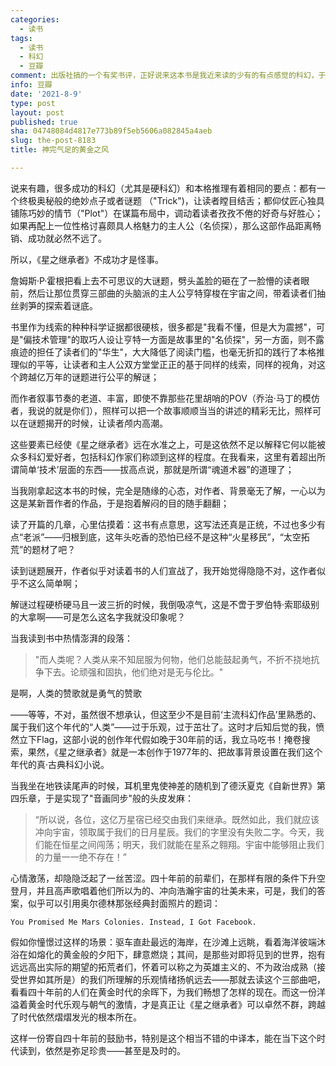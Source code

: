 ```yaml
---
categories:
  - 读书
tags:
  - 读书
  - 科幻
  - 豆瓣
comment: 出版社搞的一个有奖书评，正好说来这本书是我近来读的少有的有点感觉的科幻，于是recap了一下当时的感受，攒成了这篇，且备份。
info: 豆瓣
date: '2021-8-9'
type: post
layout: post
published: true
sha: 04748084d4817e773b89f5eb5606a082845a4aeb
slug: the-post-8183
title: 神完气足的黄金之风

---
```


说来有趣，很多成功的科幻（尤其是硬科幻）和本格推理有着相同的要点：都有一个终极奥秘般的绝妙点子或者谜题 （"Trick")，让读者瞠目结舌；都仰仗匠心独具铺陈巧妙的情节（"Plot"）在谋篇布局中，调动着读者孜孜不倦的好奇与好胜心；如果再配上一位性格讨喜颇具人格魅力的主人公（名侦探），那么这部作品距离畅销、成功就必然不远了。

所以，《星之继承者》不成功才是怪事。

詹姆斯·P·霍根把看上去不可思议的大谜题，劈头盖脸的砸在了一脸懵的读者眼前，然后让那位贯穿三部曲的头脑派的主人公亨特穿梭在宇宙之间，带着读者们抽丝剥笋的探索着谜底。

书里作为线索的种种科学证据都很硬核，很多都是"我看不懂，但是大为震撼"，可是"偏技术管理"的取巧人设让亨特一方面是故事里的"名侦探"，另一方面，则不露痕迹的担任了读者们的"华生"，大大降低了阅读门槛，也毫无折扣的践行了本格推理似的平等，让读者和主人公双方堂堂正正的基于同样的线索，同样的视角，对这个跨越亿万年的谜题进行公平的解谜；

而作者叙事节奏的老道、丰富，即使不靠那些花里胡哨的POV（乔治·马丁的模仿者，我说的就是你们），照样可以把一个故事顺顺当当的讲述的精彩无比，照样可以在谜题揭开的时候，让读者颅内高潮。

这些要素已经使《星之继承者》远在水准之上，可是这依然不足以解释它何以能被众多科幻爱好者，包括科幻作家们称颂到这样的程度。在我看来，这里有着超出所谓简单‘技术’层面的东西——拔高点说，那就是所谓“魂道术器”的道理了；

当我刚拿起这本书的时候，完全是随缘的心态，对作者、背景毫无了解，一心以为这是某新晋作者的作品，于是抱着解闷的目的随手翻翻；

读了开篇的几章，心里估摸着：这书有点意思，这写法还真是正统，不过也多少有点“老派”——归根到底，这年头吃香的恐怕已经不是这种“火星移民”，“太空拓荒”的题材了吧？

读到谜题展开，作者似乎对读着书的人们宣战了，我开始觉得隐隐不对，这作者似乎不这么简单啊；

解谜过程硬桥硬马且一波三折的时候，我倒吸凉气，这是不啻于罗伯特·索耶级别的大拿啊——可是怎么这名字我就没印象呢？

当我读到书中热情澎湃的段落：

>"而人类呢？人类从来不知屈服为何物，他们总能鼓起勇气，不折不挠地抗争下去。论顽强和固执，他们绝对是无与伦比。"

是啊，人类的赞歌就是勇气的赞歌

——等等，不对，虽然很不想承认，但这至少不是目前‘主流科幻作品’里熟悉的、属于我们这个年代的“人类”——过于乐观，过于茁壮了。这时才后知后觉的我，愤然立下Flag，这部小说的创作年代假如晚于30年前的话，我立马吃书！掩卷搜索，果然，《星之继承者》就是一本创作于1977年的、把故事背景设置在我们这个年代的真·古典科幻小说。

当我坐在地铁读尾声的时候，耳机里鬼使神差的随机到了德沃夏克《自新世界》第四乐章，于是实现了"音画同步"般的头皮发麻：

>“所以说，各位，这亿万星宿已经交由我们来继承。既然如此，我们就应该冲向宇宙，领取属于我们的日月星辰。我们的字里没有失败二字。今天，我们能在恒星之间闯荡；明天，我们就能在星系之翱翔。宇宙中能够阻止我们的力量一一绝不存在！”  

心情激荡，却隐隐泛起了一丝苦涩。四十年前的前辈们，在那样有限的条件下升空登月，并且高声歌唱着他们所以为的、冲向浩瀚宇宙的壮美未来，可是，我们的答案，似乎可以引用奥尔德林那张经典封面照片的题词：

`You Promised Me Mars Colonies. Instead, I Got Facebook.`

假如你憧憬过这样的场景：驱车直赴最远的海岸，在沙滩上远眺，看着海洋彼端沐浴在如熔化的黄金般的夕阳下，肆意燃烧；其间，是那些对即将见到的世界，抱有远远高出实际的期望的拓荒者们，怀着可以称之为英雄主义的、不为政治成熟（接受世界如其所是）的我们所理解的乐观情绪扬帆远去——那就去读这个三部曲吧，看看四十年前的人们在黄金时代的余晖下，为我们畅想了怎样的现在。而这一份洋溢着黄金时代乐观与朝气的激情，才是真正让《星之继承者》可以卓然不群，跨越了时代依然熠熠发光的根本所在。

这样一份寄自四十年前的鼓励书，特别是这个相当不错的中译本，能在当下这个时代读到，依然是弥足珍贵——甚至是及时的。